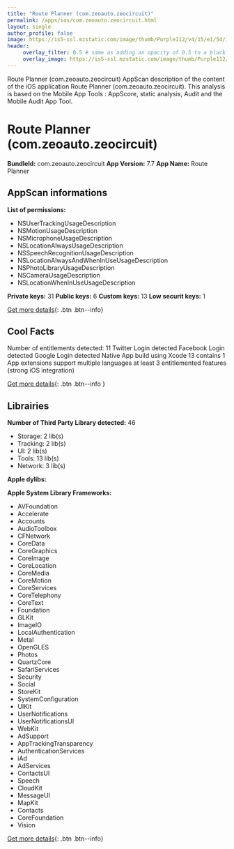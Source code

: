 ```yaml
---
title: "Route Planner (com.zeoauto.zeocircuit)"
permalink: /apps/ios/com.zeoauto.zeocircuit.html
layout: single
author_profile: false
image: https://is5-ssl.mzstatic.com/image/thumb/Purple112/v4/15/e1/54/15e1545d-b9cd-4b89-aae0-63eafc11b0d6/AppIcon-0-1x_U007emarketing-0-7-0-85-220.png/512x512bb.jpg
header: 
     overlay_filter: 0.5 # same as adding an opacity of 0.5 to a black background
     overlay_image: https://is5-ssl.mzstatic.com/image/thumb/Purple112/v4/15/e1/54/15e1545d-b9cd-4b89-aae0-63eafc11b0d6/AppIcon-0-1x_U007emarketing-0-7-0-85-220.png/512x512bb.jpg
---
```

Route Planner (com.zeoauto.zeocircuit) AppScan description of the content of the iOS application Route Planner (com.zeoauto.zeocircuit). This analysis is based on the Mobile App Tools : AppScore, static analysis, Audit and the Mobile Audit App Tool.

# Route Planner (com.zeoauto.zeocircuit)

**BundleId:** com.zeoauto.zeocircuit
**App Version:** 7.7
**App Name:** Route Planner


## AppScan informations 

**List of permissions:** 
- NSUserTrackingUsageDescription
- NSMotionUsageDescription
- NSMicrophoneUsageDescription
- NSLocationAlwaysUsageDescription
- NSSpeechRecognitionUsageDescription
- NSLocationAlwaysAndWhenInUseUsageDescription
- NSPhotoLibraryUsageDescription
- NSCameraUsageDescription
- NSLocationWhenInUseUsageDescription
  
  
**Private keys:** 31
**Public keys:** 6
**Custom keys:** 13
**Low securit keys:** 1
  
[Get more details](/pricing.html){: .btn .btn--info}

## Cool Facts

Number of entitlements detected: 11
Twitter Login detected
Facebook Login detected
Google Login detected
Native App
build using Xcode 13
contains 1 App extensions
support multiple languages
at least 3 entitlemented features (strong iOS integration)
  
[Get more details](/pricing.html){: .btn .btn--info }

## Librairies 
**Number of Third Party Library detected:** 46
- Storage: 2 lib(s)
- Tracking: 2 lib(s)
- UI: 2 lib(s)
- Tools: 13 lib(s)
- Network: 3 lib(s)


**Apple dylibs:**


**Apple System Library Frameworks:**
- AVFoundation
- Accelerate
- Accounts
- AudioToolbox
- CFNetwork
- CoreData
- CoreGraphics
- CoreImage
- CoreLocation
- CoreMedia
- CoreMotion
- CoreServices
- CoreTelephony
- CoreText
- Foundation
- GLKit
- ImageIO
- LocalAuthentication
- Metal
- OpenGLES
- Photos
- QuartzCore
- SafariServices
- Security
- Social
- StoreKit
- SystemConfiguration
- UIKit
- UserNotifications
- UserNotificationsUI
- WebKit
- AdSupport
- AppTrackingTransparency
- AuthenticationServices
- iAd
- AdServices
- ContactsUI
- Speech
- CloudKit
- MessageUI
- MapKit
- Contacts
- CoreFoundation
- Vision


  
[Get more details](/pricing.html){: .btn .btn--info}

